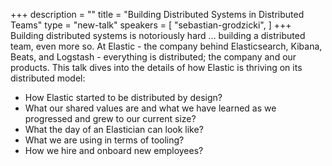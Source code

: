 +++
description = ""
title = "Building Distributed Systems in Distributed Teams"
type = "new-talk"
speakers = [
        "sebastian-grodzicki",
]
+++
Building distributed systems is notoriously hard … building a distributed team, even more so. At Elastic - the company behind Elasticsearch, Kibana, Beats, and Logstash - everything is distributed; the company and our products. This talk dives into the details of how Elastic is thriving on its distributed model:

* How Elastic started to be distributed by design?
* What our shared values are and what we have learned as we progressed and grew to our current size?
* What the day of an Elastician can look like?
* What we are using in terms of tooling?
* How we hire and onboard new employees?